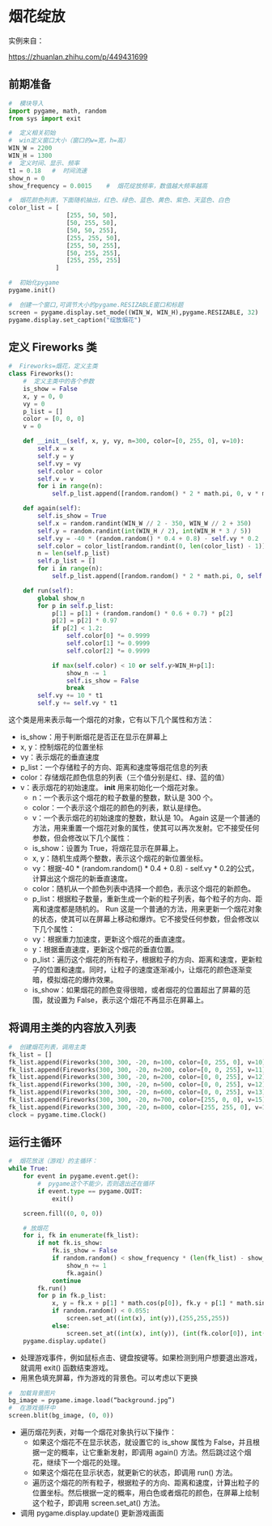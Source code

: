 # 烟花绽放
实例来自：

https://zhuanlan.zhihu.com/p/449431699

## 前期准备
```python
#  模块导入
import pygame, math, random
from sys import exit

#  定义相关初始
#  win定义窗口大小（窗口的w=宽，h=高）
WIN_W = 2200
WIN_H = 1300
#  定义时间、显示、频率
t1 = 0.18   #  时间流速
show_n = 0
show_frequency = 0.0015    #  烟花绽放频率，数值越大频率越高

#  烟花颜色列表，下面随机抽出，红色、绿色、蓝色、黄色、紫色、天蓝色、白色
color_list = [
                [255, 50, 50],
                [50, 255, 50],
                [50, 50, 255],
                [255, 255, 50],
                [255, 50, 255],
                [50, 255, 255],
                [255, 255, 255]
             ]

#  初始化pygame
pygame.init()

#  创建一个窗口,可调节大小的pygame.RESIZABLE窗口和标题
screen = pygame.display.set_mode((WIN_W, WIN_H),pygame.RESIZABLE, 32)
pygame.display.set_caption("绽放烟花")
```

## 定义 Fireworks 类
```python
#  Fireworks=烟花，定义主类
class Fireworks():  
    #  定义主类中的各个参数
    is_show = False
    x, y = 0, 0
    vy = 0
    p_list = []
    color = [0, 0, 0]
    v = 0

    def __init__(self, x, y, vy, n=300, color=[0, 255, 0], v=10):
        self.x = x
        self.y = y
        self.vy = vy
        self.color = color
        self.v = v
        for i in range(n):
            self.p_list.append([random.random() * 2 * math.pi, 0, v * math.pow(random.random(), 1 / 3)])

    def again(self):
        self.is_show = True
        self.x = random.randint(WIN_W // 2 - 350, WIN_W // 2 + 350)
        self.y = random.randint(int(WIN_H / 2), int(WIN_H * 3 / 5))
        self.vy = -40 * (random.random() * 0.4 + 0.8) - self.vy * 0.2
        self.color = color_list[random.randint(0, len(color_list) - 1)].copy()
        n = len(self.p_list)
        self.p_list = []
        for i in range(n):
            self.p_list.append([random.random() * 2 * math.pi, 0, self.v * math.pow(random.random(), 1 / 3)])

    def run(self):
        global show_n
        for p in self.p_list:
            p[1] = p[1] + (random.random() * 0.6 + 0.7) * p[2]
            p[2] = p[2] * 0.97
            if p[2] < 1.2:
                self.color[0] *= 0.9999
                self.color[1] *= 0.9999
                self.color[2] *= 0.9999

            if max(self.color) < 10 or self.y>WIN_H+p[1]:
                show_n -= 1
                self.is_show = False
                break
        self.vy += 10 * t1
        self.y += self.vy * t1
```
这个类是用来表示每一个烟花的对象，它有以下几个属性和方法：
- is_show：用于判断烟花是否正在显示在屏幕上
- x, y：控制烟花的位置坐标
- vy：表示烟花的垂直速度
- p_list：一个存储粒子的方向、距离和速度等烟花信息的列表
- color：存储烟花颜色信息的列表（三个值分别是红、绿、蓝的值）
- v：表示烟花的初始速度。
__init__
  用来初始化一个烟花对象。
  - n：一个表示这个烟花的粒子数量的整数，默认是 300 个。
  - color：一个表示这个烟花的颜色的列表，默认是绿色。
  - v：一个表示烟花的初始速度的整数，默认是 10。
Again
  这是一个普通的方法，用来重置一个烟花对象的属性，使其可以再次发射。它不接受任何参数，但会修改以下几个属性：
  - is_show：设置为 True，将烟花显示在屏幕上。
  - x, y：随机生成两个整数，表示这个烟花的新位置坐标。
  - vy：根据-40 * (random.random() * 0.4 + 0.8) - self.vy * 0.2的公式，计算出这个烟花的新垂直速度。
  - color：随机从一个颜色列表中选择一个颜色，表示这个烟花的新颜色。
  - p_list：根据粒子数量，重新生成一个新的粒子列表，每个粒子的方向、距离和速度都是随机的。
Run
  这是一个普通的方法，用来更新一个烟花对象的状态，使其可以在屏幕上移动和爆炸。它不接受任何参数，但会修改以下几个属性：
  - vy：根据重力加速度，更新这个烟花的垂直速度。
  - y：根据垂直速度，更新这个烟花的垂直位置。
  - p_list：遍历这个烟花的所有粒子，根据粒子的方向、距离和速度，更新粒子的位置和速度。同时，让粒子的速度逐渐减小，让烟花的颜色逐渐变暗，模拟烟花的爆炸效果。
  - is_show：如果烟花的颜色变得很暗，或者烟花的位置超出了屏幕的范围，就设置为 False，表示这个烟花不再显示在屏幕上。
  
## 将调用主类的内容放入列表
```python
#  创建烟花列表，调用主类
fk_list = []
fk_list.append(Fireworks(300, 300, -20, n=100, color=[0, 255, 0], v=10))
fk_list.append(Fireworks(300, 300, -20, n=200, color=[0, 0, 255], v=11))
fk_list.append(Fireworks(300, 300, -20, n=200, color=[0, 0, 255], v=12))
fk_list.append(Fireworks(300, 300, -20, n=500, color=[0, 0, 255], v=12))
fk_list.append(Fireworks(300, 300, -20, n=600, color=[0, 0, 255], v=13))
fk_list.append(Fireworks(300, 300, -20, n=700, color=[255, 0, 0], v=15))
fk_list.append(Fireworks(300, 300, -20, n=800, color=[255, 255, 0], v=18))
clock = pygame.time.Clock()
```
## 运行主循环
```python
#  烟花放送（游戏）的主循环：
while True:
    for event in pygame.event.get():
        #  pygame这个不能少，否则退出还在循环
        if event.type == pygame.QUIT:
            exit()

    screen.fill((0, 0, 0))

    # 放烟花
    for i, fk in enumerate(fk_list):
        if not fk.is_show:
            fk.is_show = False
            if random.random() < show_frequency * (len(fk_list) - show_n):
                show_n += 1
                fk.again()
            continue
        fk.run()
        for p in fk.p_list:
            x, y = fk.x + p[1] * math.cos(p[0]), fk.y + p[1] * math.sin(p[0])
            if random.random() < 0.055:
                screen.set_at((int(x), int(y)),(255,255,255))
            else:
                screen.set_at((int(x), int(y)), (int(fk.color[0]), int(fk.color[1]), int(fk.color[2])))
    pygame.display.update()
```
- 处理游戏事件，例如鼠标点击、键盘按键等。如果检测到用户想要退出游戏，就调用 exit() 函数结束游戏。
- 用黑色填充屏幕，作为游戏的背景色。可以考虑以下更换
```python
#  加载背景图片
bg_image = pygame.image.load(“background.jpg”)
#  在游戏循环中
screen.blit(bg_image, (0, 0))
```
- 遍历烟花列表，对每一个烟花对象执行以下操作：
  - 如果这个烟花不在显示状态，就设置它的 is_show 属性为 False，并且根据一定的概率，让它重新发射，即调用 again() 方法。然后跳过这个烟花，继续下一个烟花的处理。
  - 如果这个烟花在显示状态，就更新它的状态，即调用 run() 方法。
  - 遍历这个烟花的所有粒子，根据粒子的方向、距离和速度，计算出粒子的位置坐标。然后根据一定的概率，用白色或者烟花的颜色，在屏幕上绘制这个粒子，即调用 screen.set_at() 方法。
- 调用 pygame.display.update() 更新游戏画面

